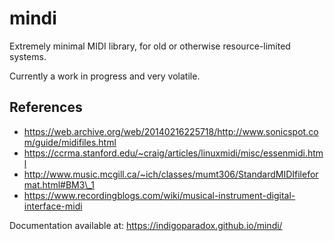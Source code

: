 # mindi

Extremely minimal MIDI library, for old or otherwise resource-limited systems.

Currently a work in progress and very volatile.

## References

- https://web.archive.org/web/20140216225718/http://www.sonicspot.com/guide/midifiles.html
- https://ccrma.stanford.edu/~craig/articles/linuxmidi/misc/essenmidi.html
- http://www.music.mcgill.ca/~ich/classes/mumt306/StandardMIDIfileformat.html#BM3\_1
- https://www.recordingblogs.com/wiki/musical-instrument-digital-interface-midi

Documentation available at: https://indigoparadox.github.io/mindi/
